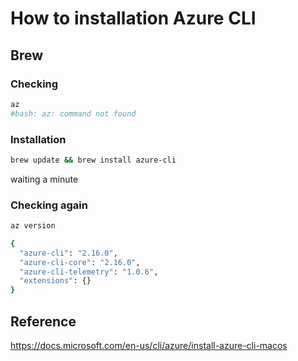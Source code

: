 # How to installation Azure CLI

## Brew

### Checking

```bash
az
#bash: az: command not found
```

### Installation

```bash
brew update && brew install azure-cli
```

waiting a minute

### Checking again

```bash
az version
```

```bash
{
  "azure-cli": "2.16.0",
  "azure-cli-core": "2.16.0",
  "azure-cli-telemetry": "1.0.6",
  "extensions": {}
}
```

## Reference

<https://docs.microsoft.com/en-us/cli/azure/install-azure-cli-macos>
